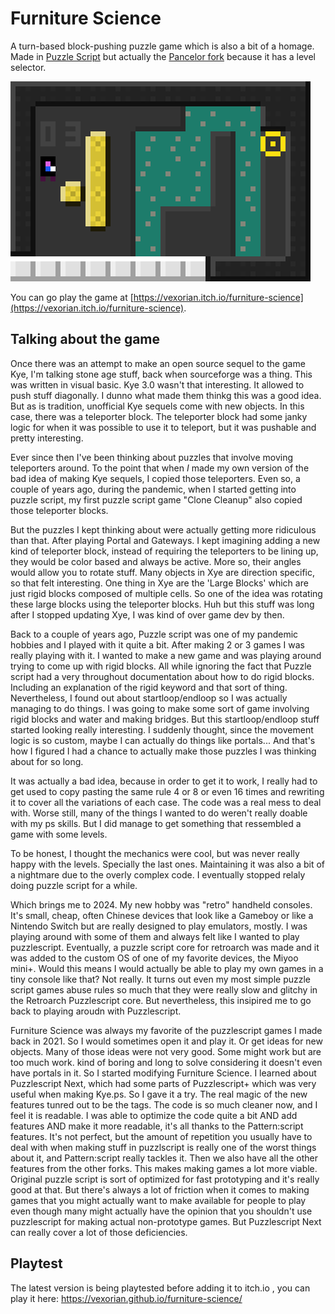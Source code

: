 # Furniture Science

A turn-based block-pushing puzzle game which is also a bit of a homage. Made in [Puzzle Script](https://www.puzzlescript.net) but actually the [Pancelor fork](https://pancelor.com/PuzzleScript/editor.html) because it has a level selector.


![preview](https://raw.githubusercontent.com/vexorian/furniture-science/main/furniturepreview.gif)

You can go play the game at [https://vexorian.itch.io/furniture-science](https://vexorian.itch.io/furniture-science).

## Talking about the game

  Once there was an attempt to make an open source sequel to the game Kye,
I'm talking stone age stuff, back when sourceforge was a thing. This was written
in visual basic. Kye 3.0 wasn't that interesting. It allowed to push stuff 
diagonally. I dunno what made them thinkg this was a good idea. But as is 
tradition, unofficial Kye sequels come with new objects. In this case, there
was a teleporter block. The teleporter block had some janky logic for when it was
possible to use it to teleport, but it was pushable and pretty interesting.

  Ever since then I've been thinking about puzzles that involve moving teleporters
around. To the point that when *I* made my own version of the bad idea of making
Kye sequels, I copied those teleporters. Even so, a couple of years ago, during
the pandemic, when I started getting into puzzle script, my first puzzle script
game "Clone Cleanup" also copied those teleporter blocks.

  But the puzzles I kept thinking about were actually getting more ridiculous
than that. After playing Portal and Gateways. I kept imagining adding a new kind
of teleporter block, instead of requiring the teleporters to be lining up, they
would be color based and always be active. More so, their angles would allow you
to rotate stuff. Many objects in Xye are direction specific, so that felt interesting. One thing in Xye are the 'Large Blocks' which are just rigid blocks
composed of multiple cells. So one of the idea was rotating these large blocks
using the teleporter blocks. Huh but this stuff was long after I stopped updating
Xye, I was kind of over game dev by then. 

  Back to a couple of years ago, Puzzle script was one of my pandemic hobbies and
I played with it quite a bit. After making 2 or 3 games I was really playing with
it. I wanted to make a new game and was playing around trying to come up with
rigid blocks. All while ignoring the fact that Puzzle script had a very throughout
documentation about how to do rigid blocks. Including an explanation of the
rigid keyword and that sort of thing. Nevertheless, I found out about
startloop/endloop so I was actually managing to do things. I was going to make
some sort of game involving rigid blocks and water and making bridges. But this
startloop/endloop stuff started looking really interesting. I suddenly thought,
since the movement logic is so custom, maybe I can actually do things
like portals... And that's how I figured I had a chance to actually make those
puzzles I was thinking about for so long.

  It was actually a bad idea, because in order to get it to work, I really had to
get used to copy pasting the same rule 4 or 8 or even 16 times and rewriting it
to cover all the variations of each case. The code was a real mess to deal with.
Worse still, many of the things I wanted to do weren't really doable with my ps
skills. But I did manage to get something that ressembled a game with some levels.

  To be honest, I thought the mechanics were cool, but was never really happy
with the levels. Specially the last ones. Maintaining it was also a bit of a
nightmare due to the overly complex code. I eventually stopped relaly doing
puzzle script for a while.

  Which brings me to 2024. My new hobby was "retro" handheld consoles. It's small,
cheap, often Chinese devices that look like a Gameboy or like a Nintendo Switch but
are really designed to play emulators, mostly. I was playing around with some
of them and always felt like I wanted to play puzzlescript. Eventually, a
puzzle script core for retroarch was made and it was added to the custom OS of
one of my favorite devices, the Miyoo mini+. Would this means I would actually
be able to play my own games in a tiny console like that? Not really. It turns out
even my most simple puzzle script games abuse rules so much that they were really slow and glitchy in the Retroarch Puzzlescript core. But nevertheless, this 
insipired me to go back to playing aroudn with Puzzlescript.

  Furniture Science was always my favorite of the puzzlescript games I made back
in 2021. So I would sometimes open it and play it. Or get ideas for new objects.
Many of those ideas were not very good. Some might work but are too much work.
kind of boring and long to solve considering it doesn't even have portals in it.
So I started modifying Furniture Science. I learned about Puzzlescript Next, which
had some parts of Puzzlescript+ which was very useful when making Kye.ps. So I
gave it a try. The real magic of the new features tunred out to be the tags. The
code is so much cleaner now, and I feel it is readable. I was able to optimize the
code quite a bit AND add features AND make it more readable, it's all thanks to
the Pattern:script features. It's not perfect, but the amount of repetition you
usually have to deal with when making stuff in puzzlscript is really one of the
worst things about it, and Pattern:script really tackles it. Then we also have
all the other features from the other forks. This makes making games a lot more
viable. Original puzzle script is sort of optimized for fast prototyping and it's
really good at that. But there's always a lot of friction when it comes to making
games that you might actually want to make available for people to play even though
many might actually have the opinion that you shouldn't use puzzlescript for making
actual non-prototype games. But Puzzlescript Next can really cover a lot of those
deficiencies. 

## Playtest

The latest version is being playtested before adding it to itch.io , you can play it here: https://vexorian.github.io/furniture-science/


